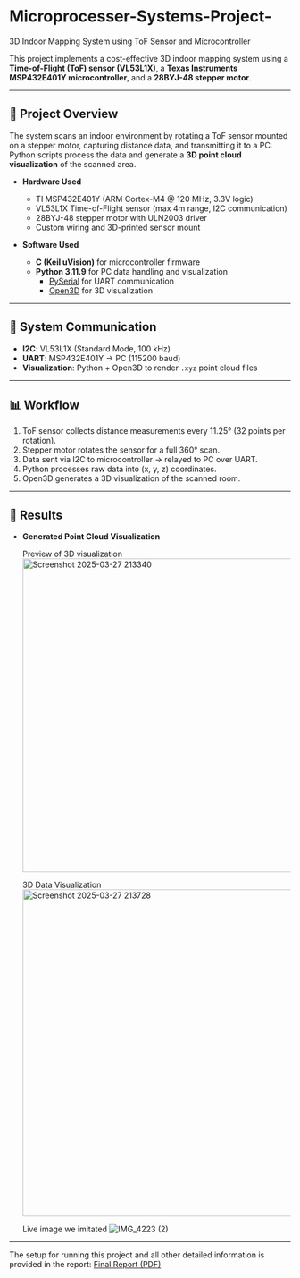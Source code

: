 # Microprocesser-Systems-Project-
3D Indoor Mapping System using ToF Sensor and Microcontroller

This project implements a cost-effective 3D indoor mapping system using a **Time-of-Flight (ToF) sensor (VL53L1X)**, a **Texas Instruments MSP432E401Y microcontroller**, and a **28BYJ-48 stepper motor**.  

---

## 🚀 Project Overview
The system scans an indoor environment by rotating a ToF sensor mounted on a stepper motor, capturing distance data, and transmitting it to a PC. Python scripts process the data and generate a **3D point cloud visualization** of the scanned area.

- **Hardware Used**  
  - TI MSP432E401Y (ARM Cortex-M4 @ 120 MHz, 3.3V logic)  
  - VL53L1X Time-of-Flight sensor (max 4m range, I2C communication)  
  - 28BYJ-48 stepper motor with ULN2003 driver  
  - Custom wiring and 3D-printed sensor mount  

- **Software Used**  
  - **C (Keil uVision)** for microcontroller firmware  
  - **Python 3.11.9** for PC data handling and visualization  
    - [PySerial](https://pypi.org/project/pyserial/) for UART communication  
    - [Open3D](http://www.open3d.org/) for 3D visualization   

---

## 📡 System Communication
- **I2C**: VL53L1X (Standard Mode, 100 kHz)  
- **UART**: MSP432E401Y → PC (115200 baud)  
- **Visualization**: Python + Open3D to render `.xyz` point cloud files  

---

## 📊 Workflow
1. ToF sensor collects distance measurements every 11.25° (32 points per rotation).  
2. Stepper motor rotates the sensor for a full 360° scan.  
3. Data sent via I2C to microcontroller → relayed to PC over UART.  
4. Python processes raw data into (x, y, z) coordinates.  
5. Open3D generates a 3D visualization of the scanned room.  

---

## 📸 Results
- **Generated Point Cloud Visualization**
 
  Preview of 3D visualization 
  <img width="875" height="561" alt="Screenshot 2025-03-27 213340" src="https://github.com/user-attachments/assets/215b2f6e-57fe-4690-adb1-d4b82d0fe1bc" />


  3D Data Visualization 
  <img width="902" height="585" alt="Screenshot 2025-03-27 213728" src="https://github.com/user-attachments/assets/f07ac938-117d-46d0-95d4-42eaeca81873" />


  Live image we imitated 
  ![IMG_4223 (2)](https://github.com/user-attachments/assets/77cf393b-ed12-4626-a474-41dfbf0646e8)


---


The setup for running this project and all other detailed information is provided in the report: [Final Report (PDF)](_2DX3_Final_Report.pdf)



